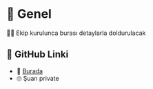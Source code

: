 # 🌱 Genel

👮‍♀️ Ekip kurulunca burası detaylarla doldurulacak

## 🔗 GitHub Linki

* 👀 [Burada ](https://github.com/ysumut/CocukAsistan-Web)
* 🙄 Şuan private 

